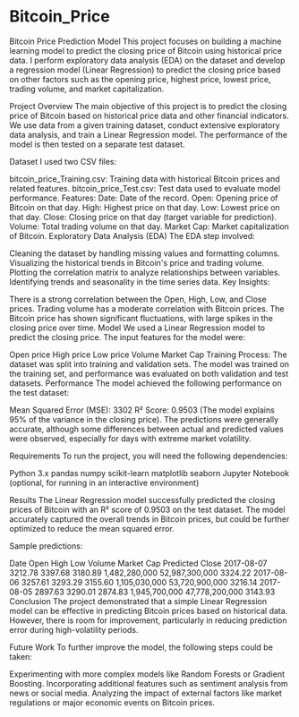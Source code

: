 # Bitcoin_Price
Bitcoin Price Prediction Model
This project focuses on building a machine learning model to predict the closing price of Bitcoin using historical price data. I perform exploratory data analysis (EDA) on the dataset and develop a regression model (Linear Regression) to predict the closing price based on other factors such as the opening price, highest price, lowest price, trading volume, and market capitalization.



Project Overview
The main objective of this project is to predict the closing price of Bitcoin based on historical price data and other financial indicators. We use data from a given training dataset, conduct extensive exploratory data analysis, and train a Linear Regression model. The performance of the model is then tested on a separate test dataset.

Dataset
I used two CSV files:

bitcoin_price_Training.csv: Training data with historical Bitcoin prices and related features.
bitcoin_price_Test.csv: Test data used to evaluate model performance.
Features:
Date: Date of the record.
Open: Opening price of Bitcoin on that day.
High: Highest price on that day.
Low: Lowest price on that day.
Close: Closing price on that day (target variable for prediction).
Volume: Total trading volume on that day.
Market Cap: Market capitalization of Bitcoin.
Exploratory Data Analysis (EDA)
The EDA step involved:

Cleaning the dataset by handling missing values and formatting columns.
Visualizing the historical trends in Bitcoin's price and trading volume.
Plotting the correlation matrix to analyze relationships between variables.
Identifying trends and seasonality in the time series data.
Key Insights:

There is a strong correlation between the Open, High, Low, and Close prices.
Trading volume has a moderate correlation with Bitcoin prices.
The Bitcoin price has shown significant fluctuations, with large spikes in the closing price over time.
Model
We used a Linear Regression model to predict the closing price. The input features for the model were:

Open price
High price
Low price
Volume
Market Cap
Training Process:
The dataset was split into training and validation sets.
The model was trained on the training set, and performance was evaluated on both validation and test datasets.
Performance
The model achieved the following performance on the test dataset:

Mean Squared Error (MSE): 3302
R² Score: 0.9503 (The model explains 95% of the variance in the closing price).
The predictions were generally accurate, although some differences between actual and predicted values were observed, especially for days with extreme market volatility.

Requirements
To run the project, you will need the following dependencies:

Python 3.x
pandas
numpy
scikit-learn
matplotlib
seaborn
Jupyter Notebook (optional, for running in an interactive environment)

Results
The Linear Regression model successfully predicted the closing prices of Bitcoin with an R² score of 0.9503 on the test dataset. The model accurately captured the overall trends in Bitcoin prices, but could be further optimized to reduce the mean squared error.

Sample predictions:

Date	Open	High	Low	Volume	Market Cap	Predicted Close
2017-08-07	3212.78	3397.68	3180.89	1,482,280,000	52,987,300,000	3324.22
2017-08-06	3257.61	3293.29	3155.60	1,105,030,000	53,720,900,000	3216.14
2017-08-05	2897.63	3290.01	2874.83	1,945,700,000	47,778,200,000	3143.93
Conclusion
The project demonstrated that a simple Linear Regression model can be effective in predicting Bitcoin prices based on historical data. However, there is room for improvement, particularly in reducing prediction error during high-volatility periods.

Future Work
To further improve the model, the following steps could be taken:

Experimenting with more complex models like Random Forests or Gradient Boosting.
Incorporating additional features such as sentiment analysis from news or social media.
Analyzing the impact of external factors like market regulations or major economic events on Bitcoin prices.
